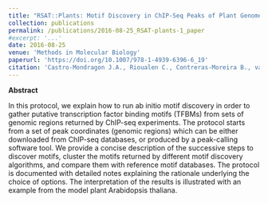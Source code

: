 ```yaml
---
title: "RSAT::Plants: Motif Discovery in ChIP-Seq Peaks of Plant Genomes"
collection: publications
permalink: /publications/2016-08-25_RSAT-plants-1_paper
#excerpt: '...'
date: 2016-08-25
venue: 'Methods in Molecular Biology'
paperurl: 'https://doi.org/10.1007/978-1-4939-6396-6_19'
citation: 'Castro-Mondragon J.A., Rioualen C., Contreras-Moreira B., van Helden J. (2016) RSAT::Plants: Motif Discovery in ChIP-Seq Peaks of Plant Genomes. In: Hehl R. (eds) Plant Synthetic Promoters. Methods in Molecular Biology, vol 1482. Humana Press, New York, NY'
---
```


**Abstract**

In this protocol, we explain how to run ab initio motif discovery in order to gather putative transcription factor binding motifs (TFBMs) 
from sets of genomic regions returned by ChIP-seq experiments. The protocol starts from a set of peak coordinates (genomic regions) 
which can be either downloaded from ChIP-seq databases, or produced by a peak-calling software tool. We provide a concise description 
of the successive steps to discover motifs, cluster the motifs returned by different motif discovery algorithms, and compare them with 
reference motif databases. The protocol is documented with detailed notes explaining the rationale underlying the choice of options. 
The interpretation of the results is illustrated with an example from the model plant Arabidopsis thaliana.



